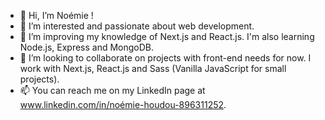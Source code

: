 - 👋 Hi, I’m Noémie !
- 👀 I’m interested and passionate about web development.
- 🌱 I’m improving my knowledge of Next.js and React.js. I'm also learning Node.js, Express and MongoDB.
- 💞️ I’m looking to collaborate on projects with front-end needs for now. I work with Next.js, React.js and Sass (Vanilla JavaScript for small projects). 
- 📫 You can reach me on my LinkedIn page at www.linkedin.com/in/noémie-houdou-896311252.

<!---
noemie-houdou/noemie-houdou is a ✨ special ✨ repository because its `README.md` (this file) appears on your GitHub profile.
You can click the Preview link to take a look at your changes.
--->
